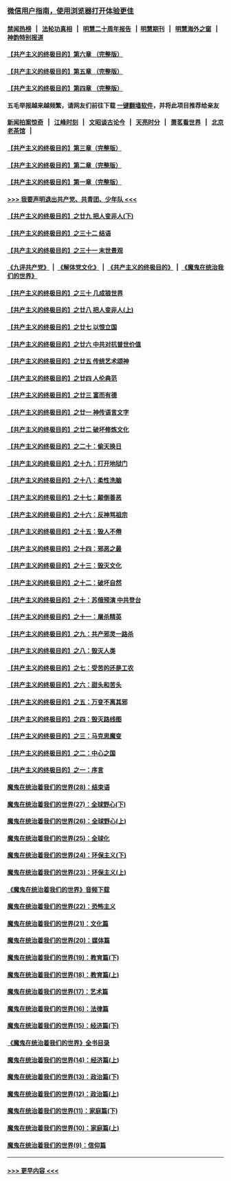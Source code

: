 ### [微信用户指南，使用浏览器打开体验更佳](https://github.com/gfw-breaker/banned-news1/blob/master/indexes/wechat-guide.md?t=0)
#### [禁闻热榜](热点新闻.md?t=0)  &nbsp;&nbsp;|&nbsp;&nbsp; [法轮功真相](https://github.com/gfw-breaker/truth/blob/master/README.md?t=0) &nbsp;&nbsp;|&nbsp;&nbsp; [明慧二十周年报告](https://github.com/gfw-breaker/mh-reports/blob/master/README.md?t=0) &nbsp;&nbsp;|&nbsp;&nbsp;[明慧期刊](https://github.com/gfw-breaker/mh-qikan) &nbsp;&nbsp;|&nbsp;&nbsp; [明慧海外之窗](https://github.com/gfw-breaker/mh-news/blob/master/README.md?t=0) &nbsp;&nbsp;|&nbsp;&nbsp; [神韵特别报道](https://github.com/gfw-breaker/mh-news/blob/master/shenyun.md?t=0)
#### [【共产主义的终极目的】第六章 （完整版）](../pages/nsc422/n11428913.md?t=02042133) 
#### [【共产主义的终极目的】第五章 （完整版）](../pages/nsc422/n11428912.md?t=02042133) 
#### [【共产主义的终极目的】第四章 （完整版）](../pages/nsc422/n11428907.md?t=02042133) 
#### 五毛举报越来越频繁，请网友们前往下载 [一键翻墙软件](https://github.com/gfw-breaker/ssr-accounts)，并将此项目推荐给亲友
#### [新闻拍案惊奇](https://github.com/gfw-breaker/banned-news1/blob/master/pages/link4.md) &nbsp;&nbsp;|&nbsp;&nbsp; [江峰时刻](https://github.com/gfw-breaker/banned-news1/blob/master/pages/link4.md) &nbsp;&nbsp;|&nbsp;&nbsp; [文昭谈古论今](https://github.com/gfw-breaker/banned-news1/blob/master/pages/link4.md) &nbsp;&nbsp;|&nbsp;&nbsp; [天亮时分](https://github.com/gfw-breaker/banned-news1/blob/master/pages/link4.md) &nbsp;&nbsp;|&nbsp;&nbsp; [萧茗看世界](https://github.com/gfw-breaker/banned-news1/blob/master/pages/link4.md) &nbsp;&nbsp;|&nbsp;&nbsp; [北京老茶馆](https://github.com/gfw-breaker/banned-news1/blob/master/pages/link4.md) &nbsp;&nbsp;|&nbsp;&nbsp; 
#### [【共产主义的终极目的】第三章（完整版）](../pages/nsc422/n11428848.md?t=02042133) 
#### [【共产主义的终极目的】第二章（完整版）](../pages/nsc422/n11428831.md?t=02042133) 
#### [【共产主义的终极目的】第一章（完整版）](../pages/nsc422/n11417651.md?t=02042133) 
#### [>>> 我要声明退出共产党、共青团、少年队 <<<](https://github.com/begood0513/goodnews/blob/master/quit/letter.md) 
#### [【共产主义的终极目的】之廿九 把人变非人(下)](../pages/nsc422/n11344140.md?t=02042133) 
#### [【共产主义的终极目的】之三十二 结语](../pages/nsc422/n11360535.md?t=02042133) 
#### [【共产主义的终极目的】之三十一 末世景观](../pages/nsc422/n11351129.md?t=02042133) 
#### [《九评共产党》](https://github.com/begood0513/9ping.md/blob/master/README.md) &nbsp;|&nbsp; [《解体党文化》](../../../../jtdwh.md/blob/master/README.md)  &nbsp;|&nbsp; [《共产主义的终极目的》](../../../../gczydzjmd.md/blob/master/README.md) &nbsp;|&nbsp; [《魔鬼在统治我们的世界》](../../../../mgztzwmdsj.md/blob/master/README.md) 
#### [【共产主义的终极目的】之三十 几成狼世界](../pages/nsc422/n11348280.md?t=02042133) 
#### [【共产主义的终极目的】之廿八 把人变非人(上)](../pages/nsc422/n11340492.md?t=02042133) 
#### [【共产主义的终极目的】之廿七 以恨立国](../pages/nsc422/n11336944.md?t=02042133) 
#### [【共产主义的终极目的】之廿六 中共对抗普世价值](../pages/nsc422/n11324785.md?t=02042133) 
#### [【共产主义的终极目的】之廿五 传统艺术颂神](../pages/nsc422/n11296396.md?t=02042133) 
#### [【共产主义的终极目的】之廿四 人伦典范](../pages/nsc422/n11296397.md?t=02042133) 
#### [【共产主义的终极目的】之廿三 富而有德](../pages/nsc422/n11283598.md?t=02042133) 
#### [【共产主义的终极目的】之廿一 神传语言文字](../pages/nsc422/n11263265.md?t=02042133) 
#### [【共产主义的终极目的】之廿二 破坏修炼文化](../pages/nsc422/n11245728.md?t=02042133) 
#### [【共产主义的终极目的】之二十：偷天换日](../pages/nsc422/n11238846.md?t=02042133) 
#### [【共产主义的终极目的】之十九：打开地狱门](../pages/nsc422/n11206376.md?t=02042133) 
#### [【共产主义的终极目的】之十八：柔性洗脑](../pages/nsc422/n11199994.md?t=02042133) 
#### [【共产主义的终极目的】之十七：颠倒善恶](../pages/nsc422/n11179782.md?t=02042133) 
#### [【共产主义的终极目的】之十六：反神骂祖宗](../pages/nsc422/n11166798.md?t=02042133) 
#### [【共产主义的终极目的】之十五：毁人不倦](../pages/nsc422/n11166792.md?t=02042133) 
#### [【共产主义的终极目的】之十四：邪恶之最](../pages/nsc422/n11150249.md?t=02042133) 
#### [【共产主义的终极目的】之十三：毁灭文化](../pages/nsc422/n11135227.md?t=02042133) 
#### [【共产主义的终极目的】之十二：破坏自然](../pages/nsc422/n11135214.md?t=02042133) 
#### [【共产主义的终极目的】之十：苏俄预演 中共登台](../pages/nsc422/n11118424.md?t=02042133) 
#### [【共产主义的终极目的】之十一：屠杀精英](../pages/nsc422/n11118442.md?t=02042133) 
#### [【共产主义的终极目的】之九：共产邪灵一路杀](../pages/nsc422/n11114139.md?t=02042133) 
#### [【共产主义的终极目的】之八：毁灭人类](../pages/nsc422/n11108503.md?t=02042133) 
#### [【共产主义的终极目的】之七：受苦的还是工农](../pages/nsc422/n11101809.md?t=02042133) 
#### [【共产主义的终极目的】之六：甜头和苦头](../pages/nsc422/n11096971.md?t=02042133) 
#### [【共产主义的终极目的】之五：万变不离其邪](../pages/nsc422/n11091285.md?t=02042133) 
#### [【共产主义的终极目的】之四：毁灭路线图](../pages/nsc422/n11086284.md?t=02042133) 
#### [【共产主义的终极目的】之三：马克思魔变](../pages/nsc422/n11061941.md?t=02042133) 
#### [【共产主义的终极目的】之二：中心之国](../pages/nsc422/n11047728.md?t=02042133) 
#### [【共产主义的终极目的】之一：序言](../pages/nsc422/n11086077.md?t=02042133) 
#### [魔鬼在统治着我们的世界(28)：结束语](../pages/nsc422/n10936246.md?t=02042133) 
#### [魔鬼在统治着我们的世界(27)：全球野心(下)](../pages/nsc422/n10928319.md?t=02042133) 
#### [魔鬼在统治着我们的世界(26)：全球野心(上)](../pages/nsc422/n10900318.md?t=02042133) 
#### [魔鬼在统治着我们的世界(25)：全球化](../pages/nsc422/n10788205.md?t=02042133) 
#### [魔鬼在统治着我们的世界(24)：环保主义(下)](../pages/nsc422/n10695307.md?t=02042133) 
#### [魔鬼在统治着我们的世界(23)：环保主义(上)](../pages/nsc422/n10688613.md?t=02042133) 
#### [《魔鬼在统治着我们的世界》音频下载](../pages/nsc422/n10635553.md?t=02042133) 
#### [魔鬼在统治着我们的世界(22)：恐怖主义](../pages/nsc422/n10614727.md?t=02042133) 
#### [魔鬼在统治着我们的世界(21)：文化篇](../pages/nsc422/n10597706.md?t=02042133) 
#### [魔鬼在统治着我们的世界(20)：媒体篇](../pages/nsc422/n10586579.md?t=02042133) 
#### [魔鬼在统治着我们的世界(19)：教育篇(下)](../pages/nsc422/n10564808.md?t=02042133) 
#### [魔鬼在统治着我们的世界(18)：教育篇(上)](../pages/nsc422/n10526970.md?t=02042133) 
#### [魔鬼在统治着我们的世界(17)：艺术篇](../pages/nsc422/n10499093.md?t=02042133) 
#### [魔鬼在统治着我们的世界(16)：法律篇](../pages/nsc422/n10485969.md?t=02042133) 
#### [魔鬼在统治着我们的世界(15)：经济篇(下)](../pages/nsc422/n10469975.md?t=02042133) 
#### [《魔鬼在统治着我们的世界》全书目录](../pages/nsc422/n10464261.md?t=02042133) 
#### [魔鬼在统治着我们的世界(14)：经济篇(上)](../pages/nsc422/n10457370.md?t=02042133) 
#### [魔鬼在统治着我们的世界(13)：政治篇(下)](../pages/nsc422/n10448270.md?t=02042133) 
#### [魔鬼在统治着我们的世界(12)：政治篇(上)](../pages/nsc422/n10444576.md?t=02042133) 
#### [魔鬼在统治着我们的世界(11)：家庭篇(下)](../pages/nsc422/n10440961.md?t=02042133) 
#### [魔鬼在统治着我们的世界(10)：家庭篇(上)](../pages/nsc422/n10435448.md?t=02042133) 
#### [魔鬼在统治着我们的世界(9)：信仰篇](../pages/nsc422/n10432159.md?t=02042133) 

----
#### [ >>> 更早内容 <<< ](../indexes/nsc422-earlier.md)
